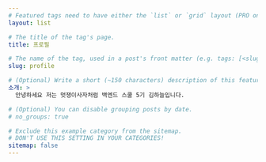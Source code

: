 ```yaml
---
# Featured tags need to have either the `list` or `grid` layout (PRO only).
layout: list

# The title of the tag's page.
title: 프로필

# The name of the tag, used in a post's front matter (e.g. tags: [<slug>]).
slug: profile

# (Optional) Write a short (~150 characters) description of this featured tag.
소개: >
  안녕하세요 저는 멋쟁이사자처럼 백엔드 스쿨 5기 김하늘입니다.

# (Optional) You can disable grouping posts by date.
# no_groups: true

# Exclude this example category from the sitemap.
# DON'T USE THIS SETTING IN YOUR CATEGORIES!
sitemap: false
---
```

